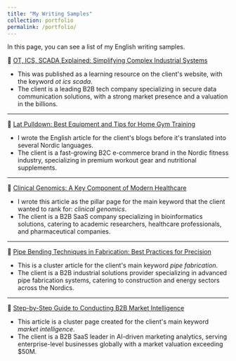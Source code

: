 ```yaml
---
title: "My Writing Samples"
collection: portfolio
permalink: /portfolio/
---
```


In this page, you can see a list of my English writing samples.

📌 [OT, ICS, SCADA Explained: Simplifying Complex Industrial Systems](/my-web/files/b2b-tech) 

- This was published as a learning resource on the client's website, with the keyword *ot ics scada*.  
- The client is a leading B2B tech company specializing in secure data communication solutions, with a strong market presence and a valuation in the billions. 

---
📌 [Lat Pulldown: Best Equipment and Tips for Home Gym Training](/my-web/files/e-commerce) 
 
- I wrote the English article for the client's blogs before it's translated into several Nordic languages. 
- The client is a fast-growing B2C e-commerce brand in the Nordic fitness industry, specializing in premium workout gear and nutritional supplements. 

---
📌 [Clinical Genomics: A Key Component of Modern Healthcare](/my-web/files/healthtech) 

- I wrote this article as the pillar page for the main keyword that the client wanted to rank for: *clinical genomics*. 
- The client is a B2B SaaS company specializing in bioinformatics solutions, catering to academic researchers, healthcare professionals, and pharmaceutical companies. 

---
📌 [Pipe Bending Techniques in Fabrication: Best Practices for Precision](/my-web/files/industrial-saas) 

- This is a cluster article for the client's main keyword *pipe fabrication*.
- The client is a B2B industrial solutions provider specializing in advanced pipe fabrication systems, catering to construction and energy sectors across the Nordics. 

---
📌 [Step-by-Step Guide to Conducting B2B Market Intelligence](/my-web/files/marketing-saas) 

- This article is a cluster page created for the client's main keyword *market intelligence*. 
- The client is a B2B SaaS leader in AI-driven marketing analytics, serving enterprise-level businesses globally with a market valuation exceeding $50M. 
